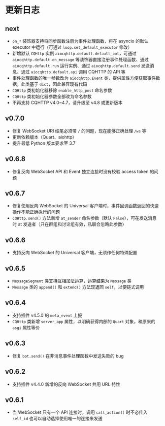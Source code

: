 # 更新日志

## next

- `on_*` 装饰器支持将同步函数注册为事件处理函数，将在 asyncio 的默认 executor 中运行（可通过 `loop.set_default_executor` 修改）
- 新增默认 `CQHttp` 实例 `aiocqhttp.default.default_bot`，可通过 `aiocqhttp.default.on_message` 等装饰器直接注册事件处理函数、通过 `aiocqhttp.default.run` 运行实例、通过 `aiocqhttp.default.send` 发送消息、通过 `aiocqhttp.default.api` 调用 CQHTTP 的 API 等
- 事件处理函数的唯一参数改为 `aiocqhttp.Event` 类，提供属性方便获取事件数据，此类基于 `dict`，因此兼容现有代码
- `CQHttp` 类初始化器移除 `enable_http_post` 命名参数
- `CQHttp` 类初始化器参数全部改为命名参数
- 不再支持 CQHTTP v4.0~4.7，请升级至 v4.8 或更新版本

## v0.7.0

- 修复 WebSocket URI 结尾必须带 `/` 的问题，现在能够正确处理 `/ws` 等
- 更新依赖版本（Quart、aiohttp）
- 提升最低 Python 版本要求至 3.7

## v0.6.8

- 修复反向 WebSocket API 和 Event 独立连接时没有校验 access token 的问题

## v0.6.7

- 修复使用反向 WebSocket 的 Universal 客户端时，事件回调函数返回的快速操作不能正确执行的问题
- `CQHttp.send()` 方法新增 `at_sender` 命名参数（默认 `False`），可在发送消息时 at 发送者（只在群组和讨论组有效，私聊会忽略此参数）

## v0.6.6

- 支持反向 WebSocket 的 Universal 客户端，无须作任何特殊配置

## v0.6.5

- `MessageSegment` 类支持互相加法运算，运算结果为 `Message` 类
- `Message` 类的 `append()` 和 `extend()` 方法现返回 `self`，以便链式调用

## v0.6.4

- 支持插件 v4.5.0 的 `meta_event` 上报
- `CQHttp` 类新增 `server_app` 属性，以明确获得内部的 `Quart` 对象，和原来的 `asgi` 属性等价

## v0.6.3

- 修复 `bot.send()` 在非消息事件处理函数中发送失败的 bug

## v0.6.2

- 支持插件 v4.4.0 新增的反向 WebSocket 共用 URL 特性

## v0.6.1

- 当 WebSocket 只有一个 API 连接时，调用 `call_action()` 时不必传入 `self_id` 也可以自动选择使用唯一的连接来发送
